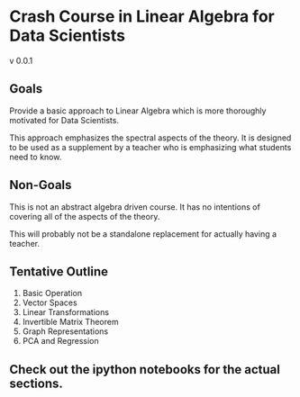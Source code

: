 # Crash Course in Linear Algebra for Data Scientists
v 0.0.1

## Goals
Provide a basic approach to Linear Algebra which is more thoroughly motivated for Data Scientists.

This approach emphasizes the spectral aspects of the theory.
It is designed to be used as a supplement by a teacher who is emphasizing what students need to know.

## Non-Goals
This is not an abstract algebra driven course.
It has no intentions of covering all of the aspects of the theory.

This will probably not be a standalone replacement for actually having a teacher.

## Tentative Outline
1.  Basic Operation
2.  Vector Spaces
3.  Linear Transformations
4.  Invertible Matrix Theorem
5.  Graph Representations
6.  PCA and Regression

## Check out the ipython notebooks for the actual sections.
